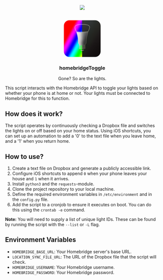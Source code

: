 <div align="center">
    <img src="https://img.shields.io/badge/python-3776AB?style=for-the-badge&logo=python&logoColor=white">
</div>

<br />

<p align="center">
    <img src="icon.png" alt="Logo" width="120" height="120" style="border-radius:15%;">
    <h3 align="center">homebridgeToggle</h3>
    <p align="center">Gone? So are the lights.</p>
</p>

This script interacts with the Homebridge API to toggle your lights based on whether your phone is at home or not. Your lights must be connected to Homebridge for this to function.

## How does it work?

The script operates by continuously checking a Dropbox file and switches the lights on or off based on your home status. Using iOS shortcuts, you can set up an automation to add a '0' to the text file when you leave home, and a '1' when you return home.

## How to use?

1. Create a text file on Dropbox and generate a publicly accessible link.
2. Configure iOS shortcuts to append `0` when your phone leaves your house and `1` when it arrives.
3. Install `python3` and the `requests`-module.
4. Clone the project repository to your local machine.
5. Define the required environment variables in `/etc/environment` and in the `config.py` file.
6. Add the script to a cronjob to ensure it executes on boot. You can do this using the `crontab -e` command.

**Note:** You will need to supply a list of unique light IDs. These can be found by running the script with the `--list` or `-L` flag.

## Environment Variables

* `HOMEBRIDGE_BASE_URL`: Your Homebridge server's base URL.
* `LOCATION_SYNC_FILE_URL`: The URL of the Dropbox file that the script will check.
* `HOMEBRIDGE_USERNAME`: Your Homebridge username.
* `HOMEBRIDGE_PASSWORD`: Your Homebridge password.